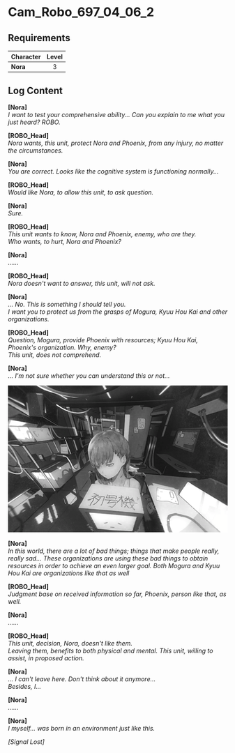 # Cam_Robo_697_04_06_2
## Requirements
|Character|Level|
|---------|:---:|
|**Nora** |  3  |

## Log Content
**[Nora]**<br>
*I want to test your comprehensive ability... Can you explain to me what you just heard? ROBO.*

**[ROBO_Head]**<br>
*Nora wants, this unit, protect Nora and Phoenix, from any injury, no matter the circumstances.*

**[Nora]**<br>
*You are correct. Looks like the cognitive system is functioning normally...*

**[ROBO_Head]**<br>
*Would like Nora, to allow this unit, to ask question.*

**[Nora]**<br>
*Sure.*

**[ROBO_Head]**<br>
*This unit wants to know, Nora and Phoenix, enemy, who are they.<br>
Who wants, to hurt, Nora and Phoenix?*

**[Nora]**<br>
*......*

**[ROBO_Head]**<br>
*Nora doesn't want to answer, this unit, will not ask.*

**[Nora]**<br>
*... No. This is something I should tell you.<br>
I want you to protect us from the grasps of Mogura, Kyuu Hou Kai and other organizations.*

**[ROBO_Head]**<br>
*Question, Mogura, provide Phoenix with resources; Kyuu Hou Kai, Phoenix's organization. Why, enemy?<br>
This unit, does not comprehend.*

**[Nora]**<br>
*... I'm not sure whether you can understand this or not...*

![noos0601.png](./attachments/noos0601.png)

**[Nora]**<br>
*In this world, there are a lot of bad things; things that make people really, really sad... These organizations are using these bad things to obtain resources in order to achieve an even larger goal. Both Mogura and Kyuu Hou Kai are organizations like that as well*

**[ROBO_Head]**<br>
*Judgment base on received information so far, Phoenix, person like that, as well.*

**[Nora]**<br>
*......*

**[ROBO_Head]**<br>
*This unit, decision, Nora, doesn't like them.<br>
Leaving them, benefits to both physical and mental. This unit, willing to assist, in proposed action.*

**[Nora]**<br>
*... I can't leave here. Don't think about it anymore...<br>
Besides, I...*

**[Nora]**<br>
*......*

**[Nora]**<br>
*I myself... was born in an environment just like this.*

*[Signal Lost]*